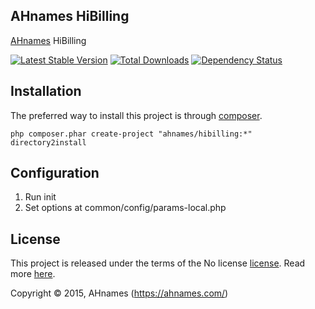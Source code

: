 AHnames HiBilling
-----------------

[AHnames](https://ahnames.com/) HiBilling

[![Latest Stable Version](https://poser.pugx.org/ahnames/hibilling/v/stable.png)](https://packagist.org/packages/ahnames/hibilling)
[![Total Downloads](https://poser.pugx.org/ahnames/hibilling/downloads.png)](https://packagist.org/packages/ahnames/hibilling)
[![Dependency Status](https://www.versioneye.com/php/ahnames:hibilling/dev-master/badge.svg)](https://www.versioneye.com/php/ahnames:hibilling/dev-master)

## Installation

The preferred way to install this project is through [composer](http://getcomposer.org/download/).

```
php composer.phar create-project "ahnames/hibilling:*" directory2install
```

## Configuration

1. Run init
2. Set options at common/config/params-local.php

## License

This project is released under the terms of the No license [license](https://github.com/ahnames/hibilling/blob/master/LICENSE).
Read more [here](http://choosealicense.com/licenses/no-license).

Copyright © 2015, AHnames (https://ahnames.com/)
